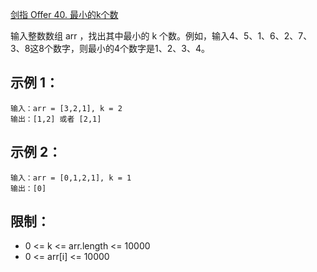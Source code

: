 [剑指 Offer 40. 最小的k个数](https://leetcode-cn.com/problems/zui-xiao-de-kge-shu-lcof/)

输入整数数组 arr ，找出其中最小的 k 个数。例如，输入4、5、1、6、2、7、3、8这8个数字，则最小的4个数字是1、2、3、4。

## 示例 1：
```
输入：arr = [3,2,1], k = 2
输出：[1,2] 或者 [2,1]
```

## 示例 2：
```
输入：arr = [0,1,2,1], k = 1
输出：[0]
```

## 限制：

* 0 <= k <= arr.length <= 10000
* 0 <= arr[i] <= 10000
